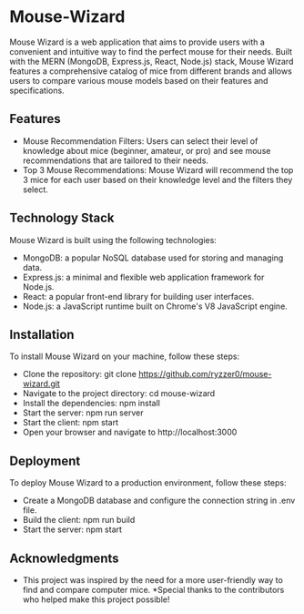 # Mouse-Wizard
Mouse Wizard is a web application that aims to provide users with a convenient and intuitive way to find the perfect mouse for their needs. Built with the MERN (MongoDB, Express.js, React, Node.js) stack, Mouse Wizard features a comprehensive catalog of mice from different brands and allows users to compare various mouse models based on their features and specifications.

## Features
* Mouse Recommendation Filters: Users can select their level of knowledge about mice (beginner, amateur, or pro) and see mouse recommendations that are tailored to their needs.
* Top 3 Mouse Recommendations: Mouse Wizard will recommend the top 3 mice for each user based on their knowledge level and the filters they select.

## Technology Stack
Mouse Wizard is built using the following technologies:

* MongoDB: a popular NoSQL database used for storing and managing data.
* Express.js: a minimal and flexible web application framework for Node.js.
* React: a popular front-end library for building user interfaces.
* Node.js: a JavaScript runtime built on Chrome's V8 JavaScript engine.

## Installation
To install Mouse Wizard on your machine, follow these steps:

* Clone the repository: git clone https://github.com/ryzzer0/mouse-wizard.git
* Navigate to the project directory: cd mouse-wizard
* Install the dependencies: npm install
* Start the server: npm run server
* Start the client: npm start
* Open your browser and navigate to http://localhost:3000

## Deployment
To deploy Mouse Wizard to a production environment, follow these steps:

* Create a MongoDB database and configure the connection string in .env file.
* Build the client: npm run build
* Start the server: npm start

## Acknowledgments
* This project was inspired by the need for a more user-friendly way to find and compare computer mice.
*Special thanks to the contributors who helped make this project possible!